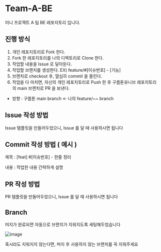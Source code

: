 # Team-A-BE
미니 프로젝트 A 팀 BE 레포지토리 입니다.

## 진행 방식
1. 개인 레포지토리로 Fork 한다.
2. Fork 한 레포지토리를 나의 디렉토리로 Clone 한다.
3. 작업할 내용을 Issue 로 달아둔다.
4. 작업할 브랜치를 생성한다. EX) feature/#[이슈번호] - [기능]
5. 브랜치로 checkout 후, 열심히 commit 을 올린다.
6. 작업을 다 마치면, 자신의 개인 레포지토리로 Push 한 후 구름톤유니브 레포지토리의 main 브랜치로 PR 을 보낸다.
- 방향 : 구름톤 main branch <- 나의 feature/~~ branch

## Issue 작성 방법
Issue 탬플릿을 만들어두었으니, Issue 를 달 때 사용하시면 됩니다

## Commit 작성 방법 ( 예시 )

제목 : [feat] #[이슈번호] - 한줄 정리

내용 : 작업한 내용 간략하게 설명

## PR 작성 방법
PR 탬플릿을 만들어두었으니, Issue 를 달 때 사용하시면 됩니다

## Branch

머지가 완료되면 자동으로 브랜치가 지워지도록 세팅해두었습니다

![image](https://github.com/9oormthonUNIV-JNU/Team-A-BE/assets/111727212/3b0edda3-d3d0-4851-984e-c514ddd8d524)

혹시라도 지워지지 않는다면, 머지 후 사용하지 않는 브랜치를 꼭 지워주세요
